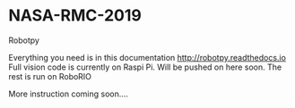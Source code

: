 # NASA-RMC-2019
Robotpy

Everything you need is in this documentation http://robotpy.readthedocs.io
Full vision code is currently on Raspi Pi. Will be pushed on here soon. The rest is run on RoboRIO

More instruction coming soon....